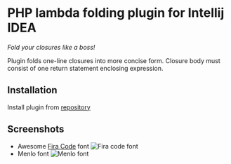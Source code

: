 PHP lambda folding plugin for Intellij IDEA
===============

_Fold your closures like a boss!_

Plugin folds one-line closures into more concise form. Closure body must consist of one return statement enclosing expression.

## Installation
Install plugin from [repository](https://plugins.jetbrains.com/plugin/8477)

## Screenshots
* Awesome [Fira Code](https://github.com/tonsky/FiraCode) font
![Fira code font](https://plugins.jetbrains.com/files/8477/screenshot_16008.png)
* Menlo font
![Menlo font](https://plugins.jetbrains.com/files/8477/screenshot_16012.png)